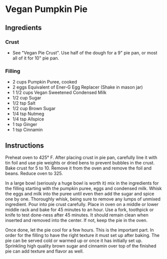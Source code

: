 # Vegan Pumpkin Pie

## Ingredients

### Crust

- See "Vegan Pie Crust". Use half of the dough for a 9" pie pan, or most all of it for 10" pie pan.

### Filling

- 2 cups      Pumpkin Puree, cooked
- 2 eggs      Equivalent of Ener-G Egg Replacer (Shake in mason jar)
- 1 1/2 cups  Vegan Sweetened Condensed Milk
- 1/2 cup     Sugar
- 1/2 tsp     Salt
- 1/2 cup     Brown Sugar
- 1/4 tsp     Nutmeg
- 1/4 tsp     Allspice
- 1 tsp       Ginger
- 1 tsp       Cinnamin

## Instructions

Preheat oven to 425° F. After placing crust in pie pan, carefully line it with tin foil and use pie weights or dried bens to prevent bubbles in the crust. Bake crust for 5 to 10. Remove it from the oven and remove the foil and beans. Reduce oven to 325.

In a large bowl (seriously a huge bowl is worth it) mix in the ingredients for the filling starting with the pumpkin puree, eggs and condensed milk. Whisk the eggs and milk into the puree until even then add the sugar and spice one by one. Thoroughly whisk, being sure to remove any lumps of unmixed ingredient. Pour into pie crust carefully. Place in oven on a middle or lower middle rack and bake for 45 minutes to an hour. Use a fork, toothpick or knife to test done-ness after 45 minutes. It should remain clean when inserted and removed into the center. If not, keep the pie in the oven.

Once done, let the pie cool for a few hours. This is the important part. In order for the filling to have the right texture it must set up after baking. The pie can be served cold or warmed up or once it has initially set up. Sprinkling high quality brown sugar and cinnamin over top of the finished pie can add texture and flavor as well.